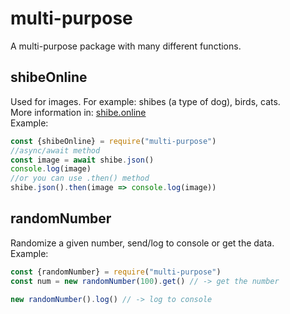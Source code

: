 # multi-purpose
A multi-purpose package with many different functions.

## shibeOnline
Used for images. For example: shibes (a type of dog), birds, cats.<br>
More information in: [shibe.online](https://shibe.online/)<br>
Example:
```js
const {shibeOnline} = require("multi-purpose")
//async/await method
const image = await shibe.json()
console.log(image)
//or you can use .then() method
shibe.json().then(image => console.log(image))
```

## randomNumber
Randomize a given number, send/log to console or get the data.<br>
Example:
```js
const {randomNumber} = require("multi-purpose")
const num = new randomNumber(100).get() // -> get the number

new randomNumber().log() // -> log to console
```